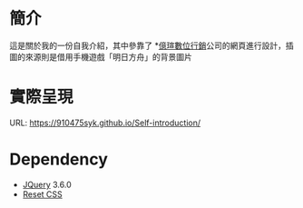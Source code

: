 # 簡介
這是關於我的一份自我介紹，其中參靠了 *[億瑄數位行銷](https://yihsuanwebdesign.com/)公司的網頁進行設計，插圖的來源則是借用手機遊戲「明日方舟」的背景圖片

# 實際呈現

URL: https://910475syk.github.io/Self-introduction/

# Dependency
* [JQuery](https://jquery.com/) 3.6.0
* [Reset CSS](https://meyerweb.com/eric/tools/css/reset/)